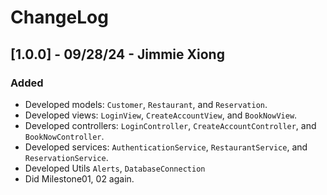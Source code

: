 # ChangeLog

## [1.0.0] - 09/28/24 - Jimmie Xiong
### Added
- Developed models: `Customer`, `Restaurant`, and `Reservation`.
- Developed views: `LoginView`, `CreateAccountView`, and `BookNowView`.
- Developed controllers: `LoginController`, `CreateAccountController`, and `BookNowController`.
- Developed services: `AuthenticationService`, `RestaurantService`, and `ReservationService`.
- Developed Utils `Alerts`, `DatabaseConnection`
- Did Milestone01, 02 again. 